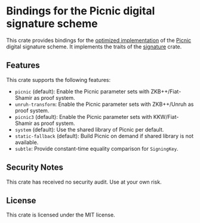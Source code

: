 # Bindings for the Picnic digital signature scheme

This crate provides bindings for the [optimized implementation](https://github.com/IAIK/Picnic) of the [Picnic](https://microsoft.github.io/Picnic/) digital signature scheme. It implements the traits of the [signature](https://crates.io/crates/signature) crate.

## Features

This crate supports the following features:
* `picnic` (default): Enable the Picnic parameter sets with ZKB++/Fiat-Shamir as proof system.
* `unruh-transform`: Enable the Picnic parameter sets with ZKB++/Unruh as proof system.
* `picnic3` (default): Enable the Picnic parameter sets with KKW/Fiat-Shamir as proof system.
* `system` (default): Use the shared library of Picnic per default.
* `static-fallback` (default): Build Picnic on demand if shared library is not available.
* `subtle`: Provide constant-time equality comparison for `SigningKey`.

## Security Notes

This crate has received no security audit. Use at your own risk.

## License

This crate is licensed under the MIT license.
